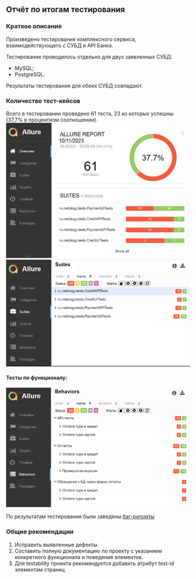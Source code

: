 ## Отчёт по итогам тестирования ##

### Краткое описание ###

Произведено тестирование комплексного сервиса, взаимодействующего с СУБД и API Банка.

Тестирование проводилось отдельно для двух заявленных СУБД:

- MySQL;
- PostgreSQL.

Результаты тестирования для обеих СУБД совпадают.


### Количество тест-кейсов ###

Всего в тестировании проведено 61 теста, 23 из которых успешны (37,7% в процентном соотношении).
![1](AllureReport.png)
![2](AllureSuites.png)



#### Тесты по функционалу: ####
![3](Allure.png)



По результатам тестирования были заведены [баг-репорты]()

### Общие рекомендации ###

1. Исправить выявленные дефекты.
2. Составить полную документацию по проекту с указанием конкретного функционала и поведения элементов.
3. Для testability проекта рекомендуется добавить атрибут test-id элементам страниц.